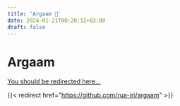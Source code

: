 ```yaml
---
title: 'Argaam 🔢'
date: 2024-01-21T00:28:12+03:00
draft: false
---
```


# Argaam

[You should be redirected here...](https://github.com/rua-iri/argaam)


{{< redirect href="https://github.com/rua-iri/argaam" >}}
